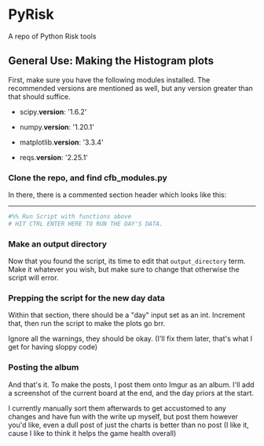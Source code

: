 # PyRisk

A repo of Python Risk tools

## General Use: Making the Histogram plots

First, make sure you have the following modules installed.
The recommended versions are mentioned as well, but any version greater than 
that should suffice.

* scipy.__version__: '1.6.2'

* numpy.__version__: '1.20.1'

* matplotlib.__version__: '3.3.4'

* reqs.__version__: '2.25.1'

### Clone the repo, and find cfb_modules.py

In there, there is a commented section header which looks like this:

___

``` python
#%% Run Script with functions above
# HIT CTRL ENTER HERE TO RUN THE DAY'S DATA.
```

### Make an output directory

Now that you found the script, its time to edit that `output_directory` term.
Make it whatever you wish, but make sure to change that otherwise the script 
will error.


### Prepping the script for the new day data

Within that section, there should be a "day" input set as an int. Increment 
that, then run the script to make the plots go brr.

Ignore all the warnings, they should be okay. (I'll fix them later, that's 
what I get for having sloppy code)

### Posting the album

And that's it. To make the posts, I post them onto Imgur as an album. I'll add 
a screenshot of the current board at the end, and the day priors at the start.

I currently manually sort them afterwards to get accustomed to any changes and 
have fun with the write up myself, but post them however you'd like, even a 
dull post of just the charts is better than no post (I like it, cause I like 
to think it helps the game health overall)
